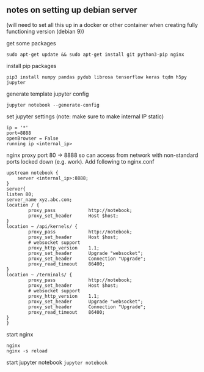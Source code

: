 ## notes on setting up debian server

(will need to set all this up in a docker or other container when creating fully functioning version
(debian 9))

get some packages

`sudo apt-get update && sudo apt-get install git python3-pip nginx`

install pip packages

`pip3 install numpy pandas pydub librosa tensorflow keras tqdm h5py jupyter`

generate template jupyter config

`jupyter notebook --generate-config`

set jupyter settings (note: make sure to make internal IP static)
```
ip = '*'
port=8888
openBrowser = False
running ip <internal_ip>
```

nginx proxy port 80 -> 8888 so can access from network with non-standard ports locked down (e.g. work). Add following to nginx.conf
```
upstream notebook {
    server <internal_ip>:8888;
}
server{
listen 80;
server_name xyz.abc.com;
location / {
        proxy_pass            http://notebook;
        proxy_set_header      Host $host;
}
location ~ /api/kernels/ {
        proxy_pass            http://notebook;
        proxy_set_header      Host $host;
        # websocket support
        proxy_http_version    1.1;
        proxy_set_header      Upgrade "websocket";
        proxy_set_header      Connection "Upgrade";
        proxy_read_timeout    86400;
}
location ~ /terminals/ {
        proxy_pass            http://notebook;
        proxy_set_header      Host $host;
        # websocket support
        proxy_http_version    1.1;
        proxy_set_header      Upgrade "websocket";
        proxy_set_header      Connection "Upgrade";
        proxy_read_timeout    86400;
}
}
```


start nginx
```
nginx
nginx -s reload
```

start jupyter notebook
`jupyter notebook`